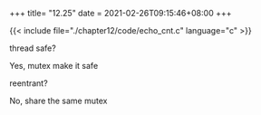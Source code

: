 +++
title= "12.25"
date = 2021-02-26T09:15:46+08:00
+++

{{< include file="./chapter12/code/echo_cnt.c" language="c" >}}

thread safe?

Yes, mutex make it safe

reentrant?

No, share the same mutex




